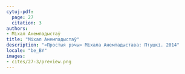 ```yaml
---
cytuj-pdf:
  page: 27
  citation: 3
authors:
- Міхал Анемпадыстаў
title: "Міхал Анемпадыстаў"
description: "«Простыя рэчы» Міхала Анемпадыстава: Птушкі. 2014"
locale: "be_BY"
images:
- cites/27-3/preview.png
---
```

